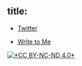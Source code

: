 title: 
---
* [Twitter](https://twitter.com/yanzhiao)

* <a href="mailto:jack@caute.net" target="_blank">Write to Me</a>

<a href="https://creativecommons.org/licenses/by-nc-nd/4.0/" target="_blank"><img src="https://licensebuttons.net/l/by-nc-nd/3.0/88x31.png" alt="*CC BY-NC-ND 4.0*"></a><br>